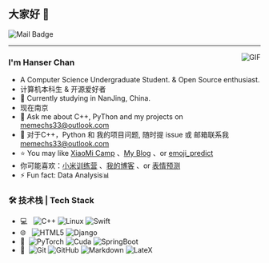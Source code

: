 ## 大家好 👋

![Mail Badge](https://img.shields.io/badge/memechs33%40outlook.com-1?style=flat&logo=Gmail&logoColor=%23fff&label=mail&link=mailto%3Amemechs33%40outlook.com)


---
<img align="right" alt="GIF" src="[https://s2.loli.net/2024/10/01/IVJAZdP5nby4oxQ.jpg](https://s2.loli.net/2024/10/01/IVJAZdP5nby4oxQ.jpg)" />


### I'm Hanser Chan

- A Computer Science Undergraduate Student. & Open Source enthusiast.
- 计算机本科生 & 开源爱好者
- 🌱 Currently studying in NanJing, China.
- 现在南京
- 💬 Ask me about C++, PyThon and my projects on [memechs33@outlook.com](mailto:memechs33@outlook.com)
- 💬 对于C++，Python 和 我的项目问题, 随时提 issue 或 邮箱联系我[memechs33@outlook.com](mailto:memechs33@outlook.com)
- ⭐ You may like [XiaoMi Camp](https://github.com/Hanser-Chan/MI_HW) 、[My Blog](https://hanser-chan.github.io/) 、or [emoji_predict](https://github.com/Hanser-Chan/emo_predict)
- 你可能喜欢：[小米训练营](https://github.com/Hanser-Chan/MI_HW) 、[我的博客](https://hanser-chan.github.io/) 、or [表情预测](https://github.com/Hanser-Chan/emo_predict)
- ⚡ Fun fact: Data Analysis📊

### 🛠 技术栈 | Tech Stack

- 💻 &#160; ![C++](https://img.shields.io/badge/C%2B%2B-1?style=plastic&logo=%2300599C&logoColor=%234287f5&color=%23404040)
![Linux](https://img.shields.io/badge/-Linux-333333?style=flat&logo=Linux&logoColor=FCC624)
![Swift](https://img.shields.io/badge/Swift-1?style=plastic&logo=swift&logoColor=%23fff&logoSize=auto&color=%23404040)
- 🌐 &#160; ![HTML5](https://img.shields.io/badge/-HTML5-333333?style=flat&logo=HTML5)
![Django](https://img.shields.io/badge/Django-1?style=plastic&logo=django&logoColor=%2300fc08&logoSize=auto&color=%23404040)
- 💾 &#160;![PyTorch](https://img.shields.io/badge/Pytorch-1?style=plastic&logo=Pytorch&logoColor=%23fc6900&logoSize=auto&color=%23404040)
![Cuda](https://img.shields.io/badge/Cuda-1?style=plastic&logo=nvidia&logoColor=%2376B900&logoSize=auto&color=%23404040)
![SpringBoot](https://img.shields.io/badge/Spring-1?style=plastic&logo=spring&logoColor=%2300ff04&logoSize=auto&color=%23404040)
- 🔧 &#160;![Git](https://img.shields.io/badge/-Git-333333?style=flat&logo=git)
![GitHub](https://img.shields.io/badge/-GitHub-333333?style=flat&logo=github)
![Markdown](https://img.shields.io/badge/-Markdown-333333?style=flat&logo=markdown)
![LateX](https://img.shields.io/badge/LateX-1?style=plastic&logo=latex&logoColor=%23008080&logoSize=auto&color=%23404040)


<!--
**Hanser-Chan/Hanser-Chan** is a ✨ _special_ ✨ repository because its `README.md` (this file) appears on your GitHub profile.

Here are some ideas to get you started:

- 🔭 I’m currently working on ...
- 🌱 I’m currently learning ...
- 👯 I’m looking to collaborate on ...
- 🤔 I’m looking for help with ...
- 💬 Ask me about ...
- 📫 How to reach me: ...
- 😄 Pronouns: ...
- ⚡ Fun fact: ...
-->
